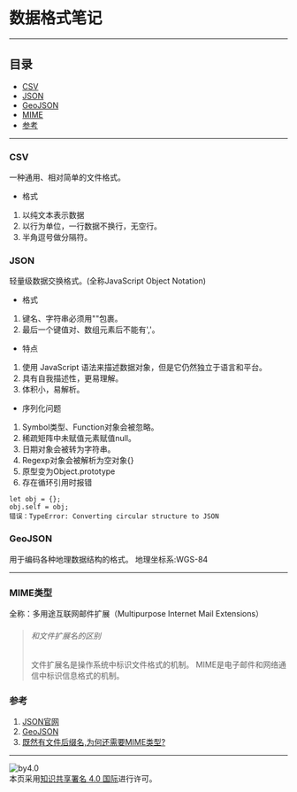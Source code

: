 # 数据格式笔记
***
## 目录
- [CSV](https://github.com/person-0/note/blob/master/data/format.md#csv)
- [JSON](https://github.com/person-0/note/blob/master/data/format.md#json)
- [GeoJSON](https://github.com/person-0/note/blob/master/data/format.md#geojson)
- [MIME](https://github.com/person-0/note/blob/master/data/format.md#mime类型)
- [参考](https://github.com/person-0/note/blob/master/data/format.md#参考)
***
### CSV
一种通用、相对简单的文件格式。
- 格式
1. 以纯文本表示数据
2. 以行为单位，一行数据不换行，无空行。
3. 半角逗号做分隔符。

### JSON
轻量级数据交换格式。(全称JavaScript Object Notation) 
- 格式
1. 键名、字符串必须用""包裹。
2. 最后一个键值对、数组元素后不能有','。
- 特点
1. 使用 JavaScript 语法来描述数据对象，但是它仍然独立于语言和平台。
2. 具有自我描述性，更易理解。
3. 体积小，易解析。
- 序列化问题
1. Symbol类型、Function对象会被忽略。
2. 稀疏矩阵中未赋值元素赋值null。
3. 日期对象会被转为字符串。
4. Regexp对象会被解析为空对象{}
5. 原型变为Object.prototype
6. 存在循环引用时报错
```javascirpt
let obj = {};
obj.self = obj;
错误：TypeError: Converting circular structure to JSON
```

### GeoJSON
用于编码各种地理数据结构的格式。
地理坐标系:WGS-84
*** 

### MIME类型
全称：多用途互联网邮件扩展（Multipurpose Internet Mail Extensions）
> ###### 和文件扩展名的区别
> 文件扩展名是操作系统中标识文件格式的机制。
	MIME是电子邮件和网络通信中标识信息格式的机制。

### 参考
1. [JSON官网](http://www.json.org/json-zh.html)
2. [GeoJSON](http://geojson.org/)
3. [既然有文件后缀名,为何还需要MIME类型?](https://www.zhihu.com/question/60495696)
***

![by4.0](https://licensebuttons.net/l/by/4.0/88x31.png)  
本页采用<a rel="license" href="http://creativecommons.org/licenses/by/4.0/">知识共享署名 4.0 国际</a>进行许可。
